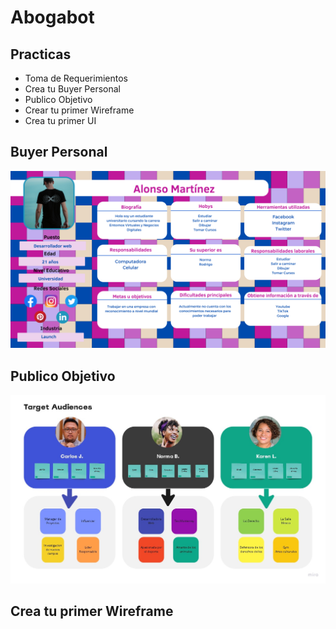 # Abogabot   



## Practicas 

- Toma de Requerimientos 
- Crea tu Buyer Personal
- Publico Objetivo
- Crear tu primer Wireframe
- Crea tu primer UI

## Buyer Personal 
![](img/Buyer%20Personal.png "Buyer Personal")

## Publico Objetivo
![](img/Publico%20Objetivo.jpg "Publico objetivo")

## Crea tu primer Wireframe




